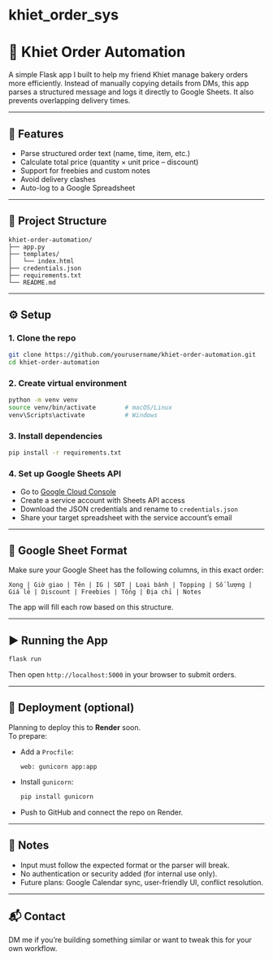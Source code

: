 # khiet_order_sys
# 🧁 Khiet Order Automation

A simple Flask app I built to help my friend Khiet manage bakery orders more efficiently. Instead of manually copying details from DMs, this app parses a structured message and logs it directly to Google Sheets. It also prevents overlapping delivery times.

---

## 📌 Features

- Parse structured order text (name, time, item, etc.)
- Calculate total price (quantity × unit price – discount)
- Support for freebies and custom notes
- Avoid delivery clashes
- Auto-log to a Google Spreadsheet

---

## 📁 Project Structure

```
khiet-order-automation/
├── app.py
├── templates/
│   └── index.html
├── credentials.json
├── requirements.txt
└── README.md
```

---

## ⚙️ Setup

### 1. Clone the repo
```bash
git clone https://github.com/yourusername/khiet-order-automation.git
cd khiet-order-automation
```

### 2. Create virtual environment
```bash
python -m venv venv
source venv/bin/activate        # macOS/Linux
venv\Scripts\activate           # Windows
```

### 3. Install dependencies
```bash
pip install -r requirements.txt
```

### 4. Set up Google Sheets API
- Go to [Google Cloud Console](https://console.cloud.google.com/)
- Create a service account with Sheets API access
- Download the JSON credentials and rename to `credentials.json`
- Share your target spreadsheet with the service account’s email

---

## 📄 Google Sheet Format

Make sure your Google Sheet has the following columns, in this exact order:

```
Xong | Giờ giao | Tên | IG | SĐT | Loại bánh | Topping | Số lượng | Giá lẻ | Discount | Freebies | Tổng | Địa chỉ | Notes
```

The app will fill each row based on this structure.

---

## ▶️ Running the App

```bash
flask run
```

Then open `http://localhost:5000` in your browser to submit orders.

---

## 🚀 Deployment (optional)

Planning to deploy this to **Render** soon.  
To prepare:

- Add a `Procfile`:
  ```
  web: gunicorn app:app
  ```
- Install `gunicorn`:
  ```bash
  pip install gunicorn
  ```
- Push to GitHub and connect the repo on Render.

---

## 🧠 Notes

- Input must follow the expected format or the parser will break.
- No authentication or security added (for internal use only).
- Future plans: Google Calendar sync, user-friendly UI, conflict resolution.

---

## 📬 Contact

DM me if you’re building something similar or want to tweak this for your own workflow.
